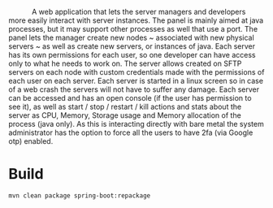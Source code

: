 &emsp;&emsp;&emsp; A web application that lets the server managers and developers more easily interact with server
instances. The panel is mainly aimed at java processes, but it may support other processes as well that use a port.
The panel lets the manager create new nodes ~ associated with new physical servers ~ as well as create new servers,
or instances of java. Each server has its own permissions for each user, so one developer can have access only to
what he needs to work on. The server allows created on SFTP servers on each node with custom credentials made with
the permissions of each user on each server. Each server is started in a linux screen so in case of a web crash the
servers will not have to suffer any damage. Each server can be accessed and has an open console (if the user has
permission to see it), as well as start / stop / restart / kill actions and stats about the server as CPU, Memory,
Storage usage and Memory allocation of the process (java only). As this is interacting directly with bare metal
the system administrator has the option to force all the users to have 2fa (via Google otp) enabled. 


# Build
```bash
mvn clean package spring-boot:repackage
```